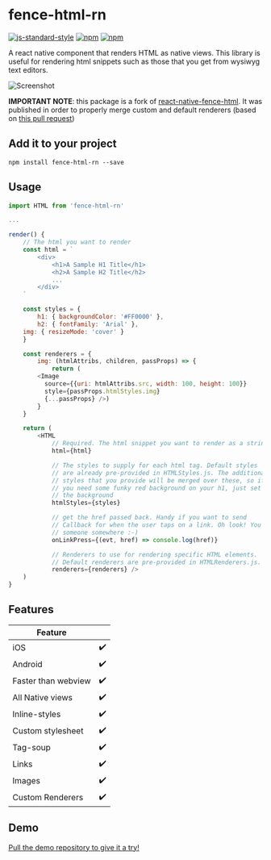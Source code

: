 # fence-html-rn

[![js-standard-style](https://img.shields.io/badge/code%20style-standard-brightgreen.svg)](http://standardjs.com/)
[![npm](https://img.shields.io/npm/v/fence-html-rn.svg?maxAge=2592000)](https://www.npmjs.com/package/fence-html-rn)
[![npm](https://img.shields.io/npm/l/react-native-fence-html.svg?maxAge=2592000)](https://github.com/langolonerdit/fence-html-rn/blob/master/LICENSE)

A react native component that renders HTML as native views. This library is useful for rendering html snippets such as those that you get from wysiwyg text editors.

![Screenshot](https://raw.githubusercontent.com/langolonerdit/fence-html-rn/master/gh-images/preview.jpg "Screenshot")

**IMPORTANT NOTE**: this package is a fork of [react-native-fence-html](https://github.com/Thomas101/react-native-fence-html). It was published in order to properly merge custom and default renderers (based on [this pull request](https://github.com/Thomas101/react-native-fence-html/pull/12))

## Add it to your project
```
npm install fence-html-rn --save
```

## Usage

```js
import HTML from 'fence-html-rn'

...

render() {
	// The html you want to render
	const html = `
		<div>
			<h1>A Sample H1 Title</h1>
			<h2>A Sample H2 Title</h2>
			...
		</div>
	`

	const styles = {
		h1: { backgroundColor: '#FF0000' },
		h2: { fontFamily: 'Arial' },
    img: { resizeMode: 'cover' }
	}

	const renderers = {
	 	img: (htmlAttribs, children, passProps) => {
	 		return (
        <Image
          source={{uri: htmlAttribs.src, width: 100, height: 100}}
          style={passProps.htmlStyles.img}
          {...passProps} />)
	 	}
	}

	return (
		<HTML
			// Required. The html snippet you want to render as a string
			html={html}

			// The styles to supply for each html tag. Default styles
			// are already pre-provided in HTMLStyles.js. The additional
			// styles that you provide will be merged over these, so if
			// you need some funky red background on your h1, just set
			// the background
			htmlStyles={styles}

			// get the href passed back. Handy if you want to send
			// Callback for when the user taps on a link. Oh look! You
			// someone somewhere :-)
			onLinkPress={(evt, href) => console.log(href)}

			// Renderers to use for rendering specific HTML elements.
			// Default renderers are pre-provided in HTMLRenderers.js.
			renderers={renderers} />
	)
}
```

## Features

| Feature | |
| ------------- | ------------- |
| iOS  | ✔️ |
| Android  | ✔️ |
| Faster than webview  | ✔️ |
| All Native views  | ✔️ |
| Inline-styles  | ✔️ |
| Custom stylesheet  | ✔️ |
| Tag-soup  | ✔️ |
| Links  | ✔️ |
| Images  | ✔️ |
| Custom Renderers  | ✔️ |


## Demo

[Pull the demo repository to give it a try!](https://github.com/Thomas101/react-native-fence-html-demo)
